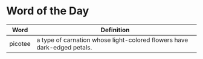 # Word of the Day

|Word|Definition|
|---|---|
|picotee|a type of carnation whose light-colored flowers have dark-edged petals.|